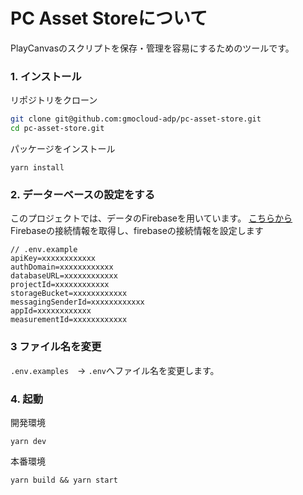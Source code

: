 # PC Asset Storeについて
PlayCanvasのスクリプトを保存・管理を容易にするためのツールです。

### 1. インストール

リポジトリをクローン

```bash
git clone git@github.com:gmocloud-adp/pc-asset-store.git
cd pc-asset-store.git
```

パッケージをインストール

```
yarn install
```

### 2. データーベースの設定をする

このプロジェクトでは、データのFirebaseを用いています。
[こちらから](https://console.firebase.google.com/)
Firebaseの接続情報を取得し、firebaseの接続情報を設定します

```.env
// .env.example
apiKey=xxxxxxxxxxxx
authDomain=xxxxxxxxxxxx
databaseURL=xxxxxxxxxxxx
projectId=xxxxxxxxxxxx
storageBucket=xxxxxxxxxxxx
messagingSenderId=xxxxxxxxxxxx
appId=xxxxxxxxxxxx
measurementId=xxxxxxxxxxxx
```
### 3 ファイル名を変更

`.env.examples`　→ `.env`へファイル名を変更します。

### 4. 起動

開発環境
```
yarn dev
```

本番環境
```
yarn build && yarn start
```